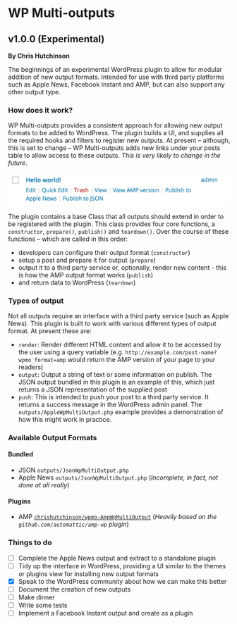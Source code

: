 # WP Multi-outputs
## v1.0.0 (Experimental)

**By Chris Hutchinson**

The beginnings of an experimental WordPress plugin to allow for modular addition of new output formats. Intended for use with third party platforms such as Apple News, Facebook Instant and AMP, but can also support any other output type.

### How does it work?

WP Multi-outputs provides a consistent approach for allowing new output formats to be added to WordPress. The plugin builds a UI, and supplies all the required hooks and filters to register new outputs. At present – although, this is set to change – WP Multi-outputs adds new links under your posts table to allow access to these outputs. _This is very likely to change in the future_.

![Example UI](Screenshot.png)

The plugin contains a base Class that all outputs should extend in order to be registered with the plugin. This class provides four core functions, a `constructor`, `prepare()`, `publish()` and `teardown()`. Over the course of these functions – which are called in this order:

- developers can configure their output format (`constructor`)
- setup a post and prepare it for output (`prepare`)
- output it to a third party service or, optionally, render new content - this is how the AMP output format works (`publish`)
- and return data to WordPress (`teardown`)

### Types of output

Not all outputs require an interface with a third party service (such as Apple News). This plugin is built to work with various different types of output format. At present these are:

- `render`: Render different HTML content and allow it to be accessed by the user using a query variable (e.g. `http://example.com/post-name?wpmo_format=amp` would return the AMP version of your page to your readers)
- `output`: Output a string of text or some information on publish. The JSON output bundled in this plugin is an example of this, which just returns a JSON representation of the supplied post
- `push`: This is intended to push your post to a third party service. It returns a success message in the WordPress admin panel. The `outputs/AppleWpMultiOutput.php` example provides a demonstration of how this might work in practice.

### Available Output Formats

#### Bundled
- JSON `outputs/JsonWpMultiOutput.php`
- Apple News `outputs/JsonWpMultiOutput.php` (_Incomplete, in fact, not done at all really_)

#### Plugins
- AMP [`chrishutchinson/wpmo-AmpWpMultiOutput`](http://github.com/chrishutchinson/wpmo-AmpWpMultiOutput) (_Heavily based on the `github.com/automattic/amp-wp` plugin_)

### Things to do

- [ ] Complete the Apple News output and extract to a standalone plugin
- [ ] Tidy up the interface in WordPress, providing a UI similar to the themes or plugins view for installing new output formats
- [x] Speak to the WordPress community about how we can make this better
- [ ] Document the creation of new outputs
- [ ] Make dinner
- [ ] Write some tests
- [ ] Implement a Facebook Instant output and create as a plugin